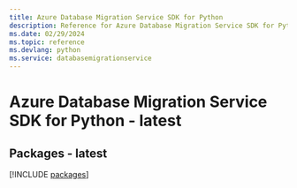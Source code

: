```yaml
---
title: Azure Database Migration Service SDK for Python
description: Reference for Azure Database Migration Service SDK for Python
ms.date: 02/29/2024
ms.topic: reference
ms.devlang: python
ms.service: databasemigrationservice
---
```

# Azure Database Migration Service SDK for Python - latest
## Packages - latest
[!INCLUDE [packages](database-migration-service-index.md)]
